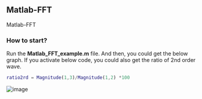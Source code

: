 ## Matlab-FFT
Matlab-FFT

### How to start?
Run the **Matlab_FFT_example.m** file.
And then, you could get the below graph. 
If you activate below code, you could also get the ratio of 2nd order wave. 
```matlab
ratio2rd = Magnitude(1,3)/Magnitude(1,2) *100
```
![image](https://user-images.githubusercontent.com/71545160/117936715-267df580-b340-11eb-8261-e42181423acc.png)
